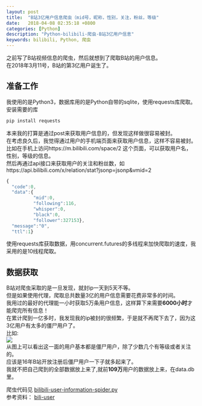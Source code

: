 ```yaml
---
layout: post
title:  "B站3亿用户信息爬虫（mid号，昵称，性别，关注，粉丝，等级"
date:   2018-04-08 02:35:18 +0800
categories: [Python]
description: "Python-bilibili-爬虫-B站3亿用户信息"
keywords: bilibili, Python, 爬虫
---
```


之前写了B站视频信息的爬虫，然后就想到了爬取B站的用户信息。    
在2018年3月11号，B站的第3亿用户诞生了。    

## 准备工作
我使用的是Python3，数据库用的是Python自带的sqlite，使用requests库爬取。  
安装需要的库  

```python
pip install requests
```

本来我的打算是通过post来获取用户信息的，但发现这样做很容易被封。    
在考虑良久后，我觉得通过用户的手机端页面来获取用户信息，这样不容易被封。    
比如在手机上访问https://m.bilibili.com/space/2
这个页面，可以获取用户名，性别，等级的信息。    
然后再通过api接口来获取用户的关注和粉丝数，如https://api.bilibili.com/x/relation/stat?jsonp=jsonp&vmid=2    
```javascript
{
  "code":0,
  "data":{
          "mid":0,
          "following":116,
          "whisper":0,
          "black":0,
          "follower":327153},
  "message":"0",
  "ttl":1}
```
使用requests库获取数据，用concurrent.futures的多线程来加快爬取的速度，我采用的是10线程爬取。  


## 数据获取
B站对爬虫采取的是一旦发现，就封ip一天到5天不等。  
但是如果使用代理，爬取总共数量3亿的用户信息需要花费非常多的时间。  
我用过的最好的代理能一小时获取5万条用户信息，这样算下来需要**6000小时**才能爬完所有信息！    
在累计爬到一亿多时，我发现我的ip被封的很频繁，于是就不再爬下去了，因为这3亿用户有太多的僵尸用户了。    
比如:    
![](/images/posts/information.png)    
从图上可以看出这一面的用户基本都是僵尸用户，除了少数几个有等级或者关注的。    
应该是16年B站开放注册后僵尸用户一下子就多起来了。    
我就不把自己爬到的全部数据放上来了,就前**109万**用户的数据放上来，在data.db里。    


爬虫代码见 [bilibili-user-information-spider.py](https://github.com/zhang0peter/bilibili-user-information-spider/blob/master/code.py)  
参考资料： [bili-user](https://github.com/airingursb/bilibili-user/)  
